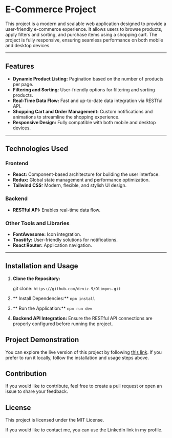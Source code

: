 # E-Commerce Project  

This project is a modern and scalable web application designed to provide a user-friendly e-commerce experience. It allows users to browse products, apply filters and sorting, and purchase items using a shopping cart. The project is fully responsive, ensuring seamless performance on both mobile and desktop devices.  

---

## Features  

- **Dynamic Product Listing:** Pagination based on the number of products per page.  
- **Filtering and Sorting:** User-friendly options for filtering and sorting products.  
- **Real-Time Data Flow:** Fast and up-to-date data integration via RESTful API.  
- **Shopping Cart and Order Management:** Custom notifications and animations to streamline the shopping experience.  
- **Responsive Design:** Fully compatible with both mobile and desktop devices.  

---

## Technologies Used  

### **Frontend**  
- **React:** Component-based architecture for building the user interface.  
- **Redux:** Global state management and performance optimization.  
- **Tailwind CSS:** Modern, flexible, and stylish UI design.  

### **Backend**  
- **RESTful API:** Enables real-time data flow.  

### **Other Tools and Libraries**  
- **FontAwesome:** Icon integration.  
- **Toastify:** User-friendly solutions for notifications.  
- **React Router:** Application navigation.  

---

## Installation and Usage  

1. **Clone the Repository:**  
   
   git clone: `https://github.com/deniz-9/Olimpos.git`
2. ** Install Dependencies:**
   `npm install`
3. ** Run the Application:**
  `npm run dev`
4. **Backend API Integration:**
Ensure the RESTful API connections are properly configured before running the project.

## Project Demonstration

You can explore the live version of this project by following [this link](https://olimpos-ten.vercel.app/). If you prefer to run it locally, follow the installation and usage steps above.

## Contribution
If you would like to contribute, feel free to create a pull request or open an issue to share your feedback.
   
 ## License
This project is licensed under the MIT License.

If you would like to contact me, you can use the LinkedIn link in my profile.
